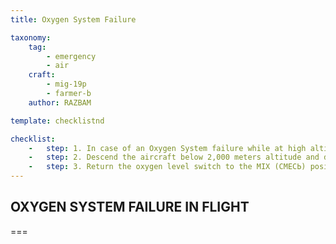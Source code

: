 ```yaml
---
title: Oxygen System Failure

taxonomy:
    tag:
        - emergency
        - air
    craft: 
        - mig-19p
        - farmer-b
    author: RAZBAM

template: checklistnd

checklist:
    -   step: 1. In case of an Oxygen System failure while at high altitude (symptoms of hypoxia and wrong M-2000 and IK-18 instruments readings) operate the DU-2 oxygen control panel and put the oxygen mixture setting in the 100% position. 
    -   step: 2. Descend the aircraft below 2,000 meters altitude and depressurize the canopy. 
    -   step: 3. Return the oxygen level switch to the MIX (СМЕСЬ) position.
---
```


## OXYGEN SYSTEM FAILURE IN FLIGHT 

===

